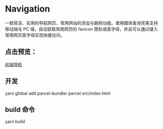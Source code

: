# Navigation

一款简洁、实用的导航网页，常用网站的添加与删除功能。使用媒体查询完美支持移动端与 PC 端，自动获取常用网页的 favicon 图标或首字母，并且可以通过键入常用网页首字母实现快捷访问。

## 点击预览：

[前端导航](https://tq13111.github.io/nav-1/src/index.html)


## 开发

yarn global add parcel-bundler
parcel src/index.html

## build 命令

yarn build
